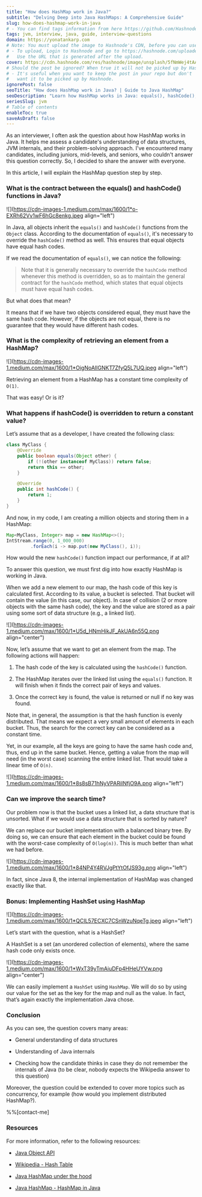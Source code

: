 ```yaml
---
title: "How does HashMap work in Java?"
subtitle: "Delving Deep into Java HashMaps: A Comprehensive Guide"
slug: how-does-hashmap-work-in-java
# - You can find tags information from here https://github.com/Hashnode/support/blob/main/misc/tags.json
tags: jvm, interview, java, guide, interview-questions
domain: https://yonatankarp.com
# Note: You must upload the image to Hashnode's CDN, before you can use it here.
# - To upload, Login to Hashnode and go to https://hashnode.com/uploader
#   Use the URL that is generated after the upload.
cover: https://cdn.hashnode.com/res/hashnode/image/unsplash/5fNmWej4tAA/upload/v1669958321199/uhaH3y1A1.jpeg
# Should the post be ignored? When true it will not be picked up by Hashnode.
# - It's useful when you want to keep the post in your repo but don't
#   want it to be picked up by Hashnode.
ignorePost: false
seoTitle: "How does HashMap work in Java? | Guide to Java HashMap"
seoDescription: "Learn how HashMap works in Java: equals(), hashCode(), retrieval complexity, and more. A comprehensive guide for Java developers."
seriesSlug: jvm
# Table of contents
enableToc: true
saveAsDraft: false
---
```


As an interviewer, I often ask the question about how HashMap works in Java. It helps me assess a candidate's understanding of data structures, JVM internals, and their problem-solving approach. I've encountered many candidates, including juniors, mid-levels, and seniors, who couldn't answer this question correctly. So, I decided to share the answer with everyone.

In this article, I will explain the HashMap question step by step.

### What is the contract between the equals() and hashCode() functions in Java?

![](https://cdn-images-1.medium.com/max/1600/1*o-EXRh62Vv1wF6hGc8enkg.jpeg align="left")

In Java, all objects inherit the `equals()` and `hashCode()` functions from the `Object` class. According to the documentation of `equals()`, it's necessary to override the `hashCode()` method as well. This ensures that equal objects have equal hash codes.

If we read the documentation of `equals()`, we can notice the following:

> Note that it is generally necessary to override the `hashCode` method whenever this method is overridden, so as to maintain the general contract for the `hashCode` method, which states that equal objects must have equal hash codes.

But what does that mean?

It means that if we have two objects considered equal, they must have the same hash code. However, if the objects are not equal, there is no guarantee that they would have different hash codes.

### What is the complexity of retrieving an element from a HashMap?

![](https://cdn-images-1.medium.com/max/1600/1*OigNoAIlGNKT7ZfyQ5L7UQ.jpeg align="left")

Retrieving an element from a HashMap has a constant time complexity of `O(1)`.

That was easy! Or is it?

### What happens if hashCode() is overridden to return a constant value?

Let’s assume that as a developer, I have created the following class:

```java
class MyClass {
    @Override
    public boolean equals(Object other) {
        if (!(other instanceof MyClass)) return false;
        return this == other;
    }

    @Override
    public int hashCode() {
        return 1;
    }
}
```

And now, in my code, I am creating a million objects and storing them in a HashMap:

```java
Map<MyClass, Integer> map = new HashMap<>();
IntStream.range(0, 1_000_000)
         .forEach(i -> map.put(new MyClass(), i));
```

How would the new `hashCode()` function impact our performance, if at all?

To answer this question, we must first dig into how exactly HashMap is working in Java.

When we add a new element to our map, the hash code of this key is calculated first. According to its value, a bucket is selected. That bucket will contain the value (in this case, our object). In case of collision (2 or more objects with the same hash code), the key and the value are stored as a pair using some sort of data structure (e.g., a linked list).

![](https://cdn-images-1.medium.com/max/1600/1*U5d_HNmHikJF_AkUA6n55Q.png align="center")

Now, let’s assume that we want to get an element from the map. The following actions will happen:

1. The hash code of the key is calculated using the `hashCode()` function.
    
2. The HashMap iterates over the linked list using the `equals()` function. It will finish when it finds the correct pair of keys and values.
    
3. Once the correct key is found, the value is returned or null if no key was found.
    

Note that, in general, the assumption is that the hash function is evenly distributed. That means we expect a very small amount of elements in each bucket. Thus, the search for the correct key can be considered as a constant time.

Yet, in our example, all the keys are going to have the same hash code and, thus, end up in the same bucket. Hence, getting a value from the map will need (in the worst case) scanning the entire linked list. That would take a linear time of `O(n)`.

![](https://cdn-images-1.medium.com/max/1600/1*8s8sB71hNyVPARiINfjO9A.png align="left")

### Can we improve the search time?

Our problem now is that the bucket uses a linked list, a data structure that is unsorted. What if we would use a data structure that is sorted by nature?

We can replace our bucket implementation with a balanced binary tree. By doing so, we can ensure that each element in the bucket could be found with the worst-case complexity of `O(log(n))`. This is much better than what we had before.

![](https://cdn-images-1.medium.com/max/1600/1*84NP4Y4RVJgPtYtOfJS93g.png align="left")

In fact, since Java 8, the internal implementation of HashMap was changed exactly like that.

### Bonus: Implementing HashSet using HashMap

![](https://cdn-images-1.medium.com/max/1600/1*QCIL57ECXC7CSnWzuNqeTg.jpeg align="left")

Let’s start with the question, what is a HashSet?

A HashSet is a set (an unordered collection of elements), where the same hash code only exists once.

![](https://cdn-images-1.medium.com/max/1600/1*WxT39yTmAiuDFp4HHeUYVw.png align="center")

We can easily implement a `HashSet` using `HashMap`. We will do so by using our value for the set as the key for the map and null as the value. In fact, that’s again exactly the implementation Java chose.

### Conclusion

As you can see, the question covers many areas:

* General understanding of data structures
    
* Understanding of Java internals
    
* Checking how the candidate thinks in case they do not remember the internals of Java (to be clear, nobody expects the Wikipedia answer to this question)
    

Moreover, the question could be extended to cover more topics such as concurrency, for example (how would you implement distributed HashMap?).

%%[contact-me]

### Resources

For more information, refer to the following resources:

* [Java Object API](https://docs.oracle.com/javase/7/docs/api/java/lang/Object.html)
    
* [Wikipedia - Hash Table](https://en.wikipedia.org/wiki/Hash_table)
    
* [Java HashMap under the hood](https://www.baeldung.com/java-hashmap-advanced)
    
* [Java HashMap - HashMap in Java](https://www.digitalocean.com/community/tutorials/java-hashmap)
